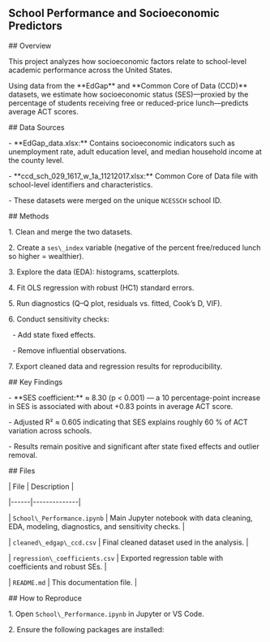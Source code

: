 ﻿## School Performance and Socioeconomic Predictors



\## Overview

This project analyzes how socioeconomic factors relate to school-level academic performance across the United States.  

Using data from the \*\*EdGap\*\* and \*\*Common Core of Data (CCD)\*\* datasets, we estimate how socioeconomic status (SES)—proxied by the percentage of students receiving free or reduced-price lunch—predicts average ACT scores.



\## Data Sources

\- \*\*EdGap\_data.xlsx:\*\* Contains socioeconomic indicators such as unemployment rate, adult education level, and median household income at the county level.  

\- \*\*ccd\_sch\_029\_1617\_w\_1a\_11212017.xlsx:\*\* Common Core of Data file with school-level identifiers and characteristics.  

\- These datasets were merged on the unique `NCESSCH` school ID.



\## Methods

1\. Clean and merge the two datasets.  

2\. Create a `ses\_index` variable (negative of the percent free/reduced lunch so higher = wealthier).  

3\. Explore the data (EDA): histograms, scatterplots.  

4\. Fit OLS regression with robust (HC1) standard errors.  

5\. Run diagnostics (Q–Q plot, residuals vs. fitted, Cook’s D, VIF).  

6\. Conduct sensitivity checks:  

&nbsp;  - Add state fixed effects.  

&nbsp;  - Remove influential observations.  

7\. Export cleaned data and regression results for reproducibility.



\## Key Findings

\- \*\*SES coefficient:\*\* ≈ 8.30 (p < 0.001) — a 10 percentage-point increase in SES is associated with about +0.83 points in average ACT score.  

\- Adjusted R² ≈ 0.605 indicating that SES explains roughly 60 % of ACT variation across schools.  

\- Results remain positive and significant after state fixed effects and outlier removal.



\## Files

| File | Description |

|------|--------------|

| `School\_Performance.ipynb` | Main Jupyter notebook with data cleaning, EDA, modeling, diagnostics, and sensitivity checks. |

| `cleaned\_edgap\_ccd.csv` | Final cleaned dataset used in the analysis. |

| `regression\_coefficients.csv` | Exported regression table with coefficients and robust SEs. |

| `README.md` | This documentation file. |



\## How to Reproduce

1\. Open `School\_Performance.ipynb` in Jupyter or VS Code.  

2\. Ensure the following packages are installed:  

